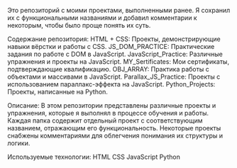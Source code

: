 Это репозиторий с моими проектами, выполненными ранее. Я сохранил их с функциональными названиями и добавил комментарии к некоторым, чтобы было проще понять их суть.

Содержание репозитория:
HTML + CSS: Проекты, демонстрирующие навыки вёрстки и работы с CSS.
JS_DOM_PRACTICE: Практические задания по работе с DOM в JavaScript.
JavaScript_Practice: Различные упражнения и проекты на JavaScript.
MY_Sertificates: Мои сертификаты, подтверждающие квалификацию.
OBJ_ARRAY: Практика работы с объектами и массивами в JavaScript.
Parallax_JS_Practice: Проекты с использованием параллакс-эффекта на JavaScript.
Python_Projects: Проекты, написанные на Python.

Описание:
В этом репозитории представлены различные проекты и упражнения, которые я выполнял в процессе обучения и работы. Каждая папка содержит отдельный проект с соответствующим названием, отражающим его функциональность. Некоторые проекты снабжены комментариями для облегчения понимания их структуры и логики.

Используемые технологии:
HTML
CSS
JavaScript
Python
